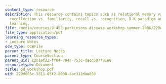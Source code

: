 ```yaml
---
content_type: resource
description: This resource contains topics such as relational memory vs. item memory,
  recollection vs. familiarity, recall vs. recognition, R-K paradigm and associative
  learning.
file: /media/courses/9-458-parkinsons-disease-workshop-summer-2006/229d665c981105f280308ac312daa898_pd_workshop.pdf
file_type: application/pdf
learning_resource_types:
- Lecture Notes
ocw_type: OCWFile
parent_title: Lecture Notes
parent_type: CourseSection
parent_uid: c2b1ef22-ff04-704a-753c-dacd507791e0
resourcetype: Document
title: pd_workshop.pdf
uid: 229d665c-9811-05f2-8030-8ac312daa898
---
```

